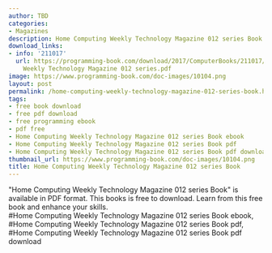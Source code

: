 ```yaml
---
author: TBD
categories:
- Magazines
description: Home Computing Weekly Technology Magazine 012 series Book
download_links:
- info: '211017'
  url: https://programming-book.com/download/2017/ComputerBooks/211017/Home Computing
    Weekly Technology Magazine 012 series.pdf
image: https://www.programming-book.com/doc-images/10104.png
layout: post
permalink: /home-computing-weekly-technology-magazine-012-series-book.html
tags:
- free book download
- free pdf download
- free programming ebook
- pdf free
- Home Computing Weekly Technology Magazine 012 series Book ebook
- Home Computing Weekly Technology Magazine 012 series Book pdf
- Home Computing Weekly Technology Magazine 012 series Book pdf download
thumbnail_url: https://www.programming-book.com/doc-images/10104.png
title: Home Computing Weekly Technology Magazine 012 series Book
---
```


 
<div class="item-desc text-justify">
  "Home Computing Weekly Technology Magazine 012 series Book" is available in PDF format. This books is free to download. Learn from this free book and enhance your skills.
  <br>
  #Home Computing Weekly Technology Magazine 012 series Book ebook, #Home Computing Weekly Technology Magazine 012 series Book pdf, #Home Computing Weekly Technology Magazine 012 series Book pdf download
</div>